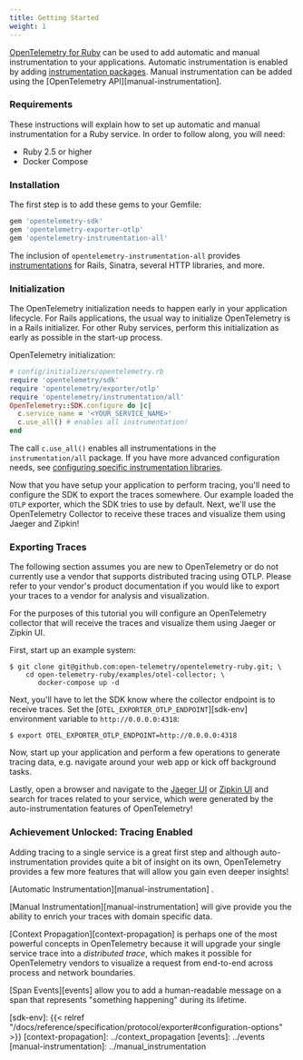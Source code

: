 ```yaml
---
title: Getting Started
weight: 1
---
```


[OpenTelemetry for Ruby][repository] can be used to add automatic and manual instrumentation to your applications.
Automatic instrumentation is enabled by adding [instrumentation packages][auto-instrumentation].
Manual instrumentation can be added using the [OpenTelemetry API][manual-instrumentation].

### Requirements

These instructions will explain how to set up automatic and manual instrumentation for a Ruby service.
In order to follow along, you will need:

- Ruby 2.5 or higher
- Docker Compose

### Installation

The first step is to add these gems to your Gemfile:

```ruby
gem 'opentelemetry-sdk'
gem 'opentelemetry-exporter-otlp'
gem 'opentelemetry-instrumentation-all'
```

The inclusion of `opentelemetry-instrumentation-all` provides [instrumentations](automatic_instrumentation.md) for Rails, Sinatra, several HTTP libraries, and more.

### Initialization

The OpenTelemetry initialization needs to happen early in your application lifecycle.
For Rails applications, the usual way to initialize OpenTelemetry is in a Rails initializer.
For other Ruby services, perform this initialization as early as possible in the start-up process.

OpenTelemetry initialization:

```ruby
# config/initializers/opentelemetry.rb
require 'opentelemetry/sdk'
require 'opentelemetry/exporter/otlp'
require 'opentelemetry/instrumentation/all'
OpenTelemetry::SDK.configure do |c|
  c.service_name = '<YOUR_SERVICE_NAME>'
  c.use_all() # enables all instrumentation!
end
```

The call `c.use_all()` enables all instrumentations in the `instrumentation/all` package. If you have more advanced configuration needs, see [configuring specific instrumentation libraries](configuring_automatic_instrumentation.md#configuring-specific-instrumentation-libraries).

Now that you have setup your application to perform tracing, you'll need to configure the SDK to export the traces somewhere. Our example loaded the `OTLP` exporter, which the SDK tries to use by default. Next, we'll use the OpenTelemetry Collector to receive these traces and visualize them using Jaeger and Zipkin!

### Exporting Traces

The following section assumes you are new to OpenTelemetry or do not currently use a vendor that supports distributed tracing using OTLP. Please refer to your vendor's product documentation if you would like to export your traces to a vendor for analysis and visualization.

For the purposes of this tutorial you will configure an OpenTelemetry collector that will receive the traces and visualize them using Jaeger or Zipkin UI.

First, start up an example system:

```console
$ git clone git@github.com:open-telemetry/opentelemetry-ruby.git; \
    cd open-telemetry-ruby/examples/otel-collector; \
       docker-compose up -d
```

Next, you'll have to let the SDK know where the collector endpoint is to receive traces.
Set the [`OTEL_EXPORTER_OTLP_ENDPOINT`][sdk-env] environment variable to `http://0.0.0.0:4318`:

```console
$ export OTEL_EXPORTER_OTLP_ENDPOINT=http://0.0.0.0:4318
```

Now, start up your application and perform a few operations to generate tracing data, e.g. navigate around your web app or kick off background tasks.

Lastly, open a browser and navigate to the [Jaeger UI](http://localhost:16686) or [Zipkin UI](http://localhost:9411) and search for traces related to your service, which were generated by the auto-instrumentation features of OpenTelemetry!

### Achievement Unlocked: Tracing Enabled

Adding tracing to a single service is a great first step and although auto-instrumentation provides quite a bit of insight on its own, OpenTelemetry provides a few more features that will allow you gain even deeper insights!

[Automatic Instrumentation][manual-instrumentation] .

[Manual Instrumentation][manual-instrumentation] will give provide you the ability to enrich your traces with domain specific data.

[Context Propagation][context-propagation] is perhaps one of the most powerful concepts in OpenTelemetry because it will upgrade your single service trace into a _distributed trace_, which makes it possible for OpenTelemetry vendors to visualize a request from end-to-end across process and network boundaries.

[Span Events][events] allow you to add a human-readable message on a span that represents "something happening" during its lifetime.


[repository]: https://github.com/open-telemetry/opentelemetry-ruby
[auto-instrumentation]: https://github.com/open-telemetry/opentelemetry-ruby#instrumentation-libraries
[sdk-env]: {{< relref "/docs/reference/specification/protocol/exporter#configuration-options" >}}
[context-propagation]: ../context_propagation
[events]: ../events
[manual-instrumentation]: ../manual_instrumentation
